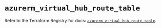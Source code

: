# `azurerm_virtual_hub_route_table`

Refer to the Terraform Registry for docs: [`azurerm_virtual_hub_route_table`](https://registry.terraform.io/providers/hashicorp/azurerm/4.49.0/docs/resources/virtual_hub_route_table).
